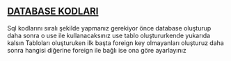 ## [DATABASE KODLARI](https://gist.github.com/yusuffenes/b438177a3006e1127434ce09af6fb1b7)

 Sql kodlarını sıralı şekilde yapmanız gerekiyor önce database oluşturup daha sonra o use ile kullanacaksınız use tablo oluştururkende yukarıda kalsın
 Tabloları oluşturuken ilk başta foreign key olmayanları oluşturuz daha sonra hangisi diğerine foreign ile bağlı ise ona göre ayarlayınız
